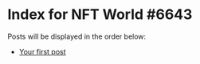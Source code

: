 # Index for NFT World #6643
Posts will be displayed in the order below:

- [Your first post](./001-first.md)


